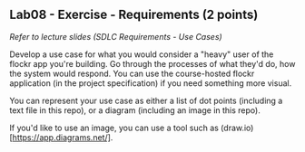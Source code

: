## Lab08 - Exercise - Requirements (2 points)

*Refer to lecture slides (SDLC Requirements - Use Cases)*

Develop a use case for what you would consider a "heavy" user of the flockr app you're building. Go through the processes of what they'd do, how the system would respond. You can use the course-hosted flockr application (in the project specification) if you need something more visual.

You can represent your use case as either a list of dot points (including a text file in this repo), or a diagram (including an image in this repo).

If you'd like to use an image, you can use a tool such as (draw.io)[https://app.diagrams.net/].
